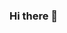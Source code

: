 ### Hi there 👋

<!--
**SheriNaMon/SheriNaMon** is a ✨ _special_ ✨ repository because its `README.md` (this file) appears on your GitHub profile.

# Hi there 👋! My Name Is Shervin / SheriNaMon. This is my Computer Coach Profile Example.
####I Am A Front-End Web Developer & UX Designer
![I am a front-end developer and designer](https://images.unsplash.com/photo-1455849318743-b2233052fcff?ixlib=rb-4.0.3&ixid=MnwxMjA3fDB8MHxwaG90by1wYWdlfHx8fGVufDB8fHx8&auto=format&fit=crop&w=300&q=80)
#### I am a front-end developer who is...

Touring musician turned developer who is passionate about clean code and interactive apps. 

Skills: REACT / JS / HTML / CSS / WORDPRESS / FIGMA / UX+UI 
#### Skills: REACT / JS / HTML / CSS / WORDPRESS / FIGMA / UX+UI 

![I am a front-end developer and designer](https://images.unsplash.com/photo-1455849318743-b2233052fcff?ixlib=rb-4.0.3&ixid=MnwxMjA3fDB8MHxwaG90by1wYWdlfHx8fGVufDB8fHx8&auto=format&fit=crop&w=300&q=80)


- 🔭 I’m currently working on completing my Front-End Development Course with Computer Coach
- 🌱 I’m most excited about learning React JS 
